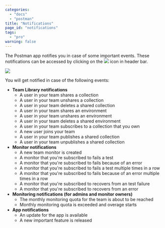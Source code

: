 ```yaml
---
categories: 
  - "docs"
  - "postman"
title: "Notifications"
page_id: "notifications"
tags: 
  - "pro"
warning: false
---
```


The Postman app notifies you in case of some important events. These notifications can be accessed by clicking on the ![](https://s3.amazonaws.com/postman-static-getpostman-com/postman-docs/59084883.png) icon in header bar.

![](https://s3.amazonaws.com/postman-static-getpostman-com/postman-docs/59085470.png)

You will get notified in case of the following events:

*   **Team Library notifications**
    *   A user in your team shares a collection
    *   A user in your team unshares a collection
    *   A user in your team deletes a shared collection
    *   A user in your team shares an environment
    *   A user in your team unshares an environment
    *   A user in your team deletes a shared environment
    *   A user in your team subscribes to a collection that you own
    *   A new user joins your team
    *   A user in your team publishes a shared collection
    *   A user in your team unpublishes a shared collection
*   **Monitor notifications**
    *   A new team monitor is created
    *   A monitor that you're subscribed to fails a test
    *   A monitor that you're subscribed to fails because of an error
    *   A monitor that you're subscribed to fails a test multiple times in a row
    *   A monitor that you're subscribed to fails because of an error multiple times in a row
    *   A monitor that you're subscribed to recovers from an test failure
    *   A monitor that you're subscribed to recovers from an error
*   **Monitoring notifications (for admins and monitor owners)**
    *   The monthly monitoring quota for the team is about to be reached
    *   Monthly monitoring quota is exceeded and overage starts
*   **App notifications**
    *   An update for the app is available
    *   A new important feature is released
